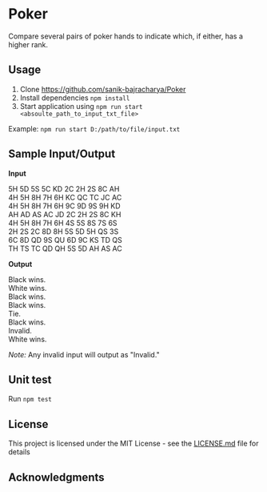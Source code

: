 # Poker

Compare several pairs of poker hands to indicate which, if either, has a higher rank.

## Usage

1. Clone https://github.com/sanik-bajracharya/Poker
2. Install dependencies `npm install`
3. Start application using `npm run start <absoulte_path_to_input_txt_file>`

Example: `npm run start D:/path/to/file/input.txt`

## Sample Input/Output

**Input**
  
5H 5D 5S 5C KD 2C 2H 2S 8C AH  
4H 5H 8H 7H 6H KC QC TC JC AC  
4H 5H 8H 7H 6H 9C 9D 9S 9H KD  
AH AD AS AC JD 2C 2H 2S 8C KH  
4H 5H 8H 7H 6H 4S 5S 8S 7S 6S  
2H 2S 2C 8D 8H 5S 5D 5H QS 3S  
6C 8D QD 9S QU 6D 9C KS TD QS  
TH TS TC QD QH 5S 5D AH AS AC  
  
**Output**  
  
Black wins.  
White wins.  
Black wins.  
Black wins.  
Tie.  
Black wins.  
Invalid.    
White wins.

*Note:* Any invalid input will output as "Invalid."

## Unit test
Run `npm test`


## License

This project is licensed under the MIT License - see the [LICENSE.md](LICENSE.md) file for details

## Acknowledgments




